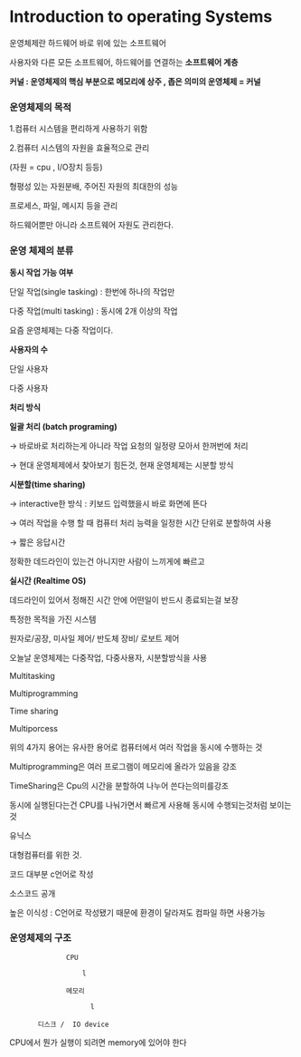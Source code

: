 # Introduction to operating Systems

운영체제란 하드웨어 바로 위에 있는 소프트웨어

사용자와 다른 모든 소프트웨어, 하드웨어를 연결하는 **소프트웨어 계층**

**커널 : 운영체제의 핵심 부분으로 메모리에 상주 , 좁은 의미의 운영체제 = 커널**

### 운영체제의 목적

1.컴퓨터 시스템을 편리하게 사용하기 위함 

2.컴퓨터 시스템의 자원을 효율적으로 관리

(자원 = cpu , I/O장치 등등)

형평성 있는 자원분배, 주어진 자원의 최대한의 성능

프로세스, 파일, 메시지 등을 관리

하드웨어뿐만 아니라 소프트웨어 자원도 관리한다.

### 운영 체제의 분류

**동시 작업 가능 여부**

단일 작업(single tasking) : 한번에 하나의 작업만

다중 작업(multi tasking) : 동시에 2개 이상의 작업

요즘 운영체제는 다중 작업이다.

**사용자의 수**

단일 사용자

다중 사용자

**처리 방식**

**일괄 처리 (batch programing)**

→ 바로바로 처리하는게 아니라 작업 요청의 일정량 모아서 한꺼번에 처리

→ 현대 운영체제에서 찾아보기 힘든것, 현재 운영체제는 시분할 방식

**시분할(time sharing)**

→ interactive한 방식 : 키보드 입력했을시 바로 화면에 뜬다

→ 여러 작업을 수행 할 때 컴퓨터 처리 능력을 일정한 시간 단위로 분할하여 사용

→ 짧은 응답시간

정확한 데드라인이 있는건 아니지만 사람이 느끼게에 빠르고 

**실시간 (Realtime OS)**

데드라인이 있어서 정해진 시간 안에 어떤일이 반드시 종료되는걸 보장

특정한 목적을 가진 시스템

원자로/공장, 미사일 제어/ 반도체 장비/ 로보트 제어

오늘날 운영체제는 다중작업, 다중사용자, 시분할방식을 사용

Multitasking

Multiprogramming

Time sharing

Multiporcess

위의 4가지 용어는 유사한 용어로 컴퓨터에서 여러 작업을 동시에 수행하는 것

Multiprogramming은 여러 프로그램이 메모리에 올라가 있음을 강조

TimeSharing은 Cpu의 시간을 분할하여 나누어 쓴다는의미를강조

동시에 실행된다는건 CPU를 나눠가면서 빠르게 사용해 동시에 수행되는것처럼 보이는것

유닉스

대형컴퓨터를 위한 것.

코드 대부분 c언어로 작성

소스코드 공개

높은 이식성 : C언어로 작성됐기 때문에 환경이 달라져도 컴파일 하면 사용가능

### 운영체제의 구조

                  CPU

                      l

                  메모리

                        l

           디스크 /  IO device

CPU에서 뭔가 실행이 되려면 memory에 있어야 한다